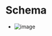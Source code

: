 # Schema 
- ![image](https://github.com/user-attachments/assets/4c544d3d-ab47-4e5b-827b-3667de34406e)
